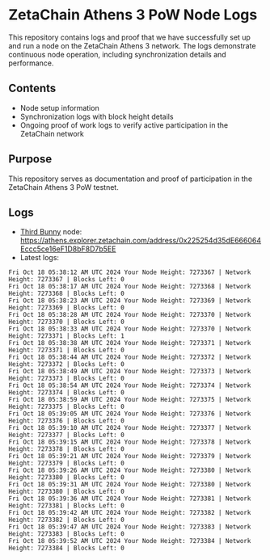 # ZetaChain Athens 3 PoW Node Logs
This repository contains logs and proof that we have successfully set up and run a node on the ZetaChain Athens 3 network. The logs demonstrate continuous node operation, including synchronization details and performance.

## Contents
- Node setup information
- Synchronization logs with block height details
- Ongoing proof of work logs to verify active participation in the ZetaChain network

## Purpose
This repository serves as documentation and proof of participation in the ZetaChain Athens 3 PoW testnet.

## Logs

- [Third Bunny](https://thirdbunny.xyz/) node: https://athens.explorer.zetachain.com/address/0x225254d35dE666064Eccc5ce16eF1D8bF8D7b5EE
- Latest logs:
```
Fri Oct 18 05:38:12 AM UTC 2024 Your Node Height: 7273367 | Network Height: 7273367 | Blocks Left: 0
Fri Oct 18 05:38:17 AM UTC 2024 Your Node Height: 7273368 | Network Height: 7273368 | Blocks Left: 0
Fri Oct 18 05:38:23 AM UTC 2024 Your Node Height: 7273369 | Network Height: 7273369 | Blocks Left: 0
Fri Oct 18 05:38:28 AM UTC 2024 Your Node Height: 7273370 | Network Height: 7273370 | Blocks Left: 0
Fri Oct 18 05:38:33 AM UTC 2024 Your Node Height: 7273370 | Network Height: 7273371 | Blocks Left: 1
Fri Oct 18 05:38:38 AM UTC 2024 Your Node Height: 7273371 | Network Height: 7273371 | Blocks Left: 0
Fri Oct 18 05:38:44 AM UTC 2024 Your Node Height: 7273372 | Network Height: 7273372 | Blocks Left: 0
Fri Oct 18 05:38:49 AM UTC 2024 Your Node Height: 7273373 | Network Height: 7273373 | Blocks Left: 0
Fri Oct 18 05:38:54 AM UTC 2024 Your Node Height: 7273374 | Network Height: 7273374 | Blocks Left: 0
Fri Oct 18 05:38:59 AM UTC 2024 Your Node Height: 7273375 | Network Height: 7273375 | Blocks Left: 0
Fri Oct 18 05:39:05 AM UTC 2024 Your Node Height: 7273376 | Network Height: 7273376 | Blocks Left: 0
Fri Oct 18 05:39:10 AM UTC 2024 Your Node Height: 7273377 | Network Height: 7273377 | Blocks Left: 0
Fri Oct 18 05:39:15 AM UTC 2024 Your Node Height: 7273378 | Network Height: 7273378 | Blocks Left: 0
Fri Oct 18 05:39:21 AM UTC 2024 Your Node Height: 7273379 | Network Height: 7273379 | Blocks Left: 0
Fri Oct 18 05:39:26 AM UTC 2024 Your Node Height: 7273380 | Network Height: 7273380 | Blocks Left: 0
Fri Oct 18 05:39:31 AM UTC 2024 Your Node Height: 7273380 | Network Height: 7273380 | Blocks Left: 0
Fri Oct 18 05:39:36 AM UTC 2024 Your Node Height: 7273381 | Network Height: 7273381 | Blocks Left: 0
Fri Oct 18 05:39:42 AM UTC 2024 Your Node Height: 7273382 | Network Height: 7273382 | Blocks Left: 0
Fri Oct 18 05:39:47 AM UTC 2024 Your Node Height: 7273383 | Network Height: 7273383 | Blocks Left: 0
Fri Oct 18 05:39:52 AM UTC 2024 Your Node Height: 7273384 | Network Height: 7273384 | Blocks Left: 0
```
